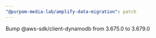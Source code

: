 ```yaml
---
"@purpom-media-lab/amplify-data-migration": patch
---
```


Bump @aws-sdk/client-dynamodb from 3.675.0 to 3.679.0

